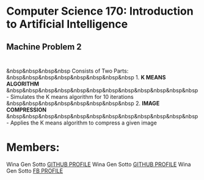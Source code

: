 # Computer Science 170: Introduction to Artificial Intelligence <br>
## Machine Problem 2 <br><br>
&nbsp&nbsp&nbsp&nbsp Consists of Two Parts:
&nbsp&nbsp&nbsp&nbsp&nbsp&nbsp&nbsp&nbsp 1. <b>K MEANS ALGORITHM</b>
&nbsp&nbsp&nbsp&nbsp&nbsp&nbsp&nbsp&nbsp&nbsp&nbsp&nbsp&nbsp - Simulates the K means algorithm for 10 iterations
&nbsp&nbsp&nbsp&nbsp&nbsp&nbsp&nbsp&nbsp 2. <b>IMAGE COMPRESSION</b>
&nbsp&nbsp&nbsp&nbsp&nbsp&nbsp&nbsp&nbsp&nbsp&nbsp&nbsp&nbsp - Applies the K means algorithm to compress a given image


# Members:
Wina Gen Sotto [GITHUB PROFILE](https://github.com/wgns) 
Wina Gen Sotto [GITHUB PROFILE](https://github.com/CjLapuz)
Wina Gen Sotto [FB PROFILE](https://www.facebook.com/pctkXD)
